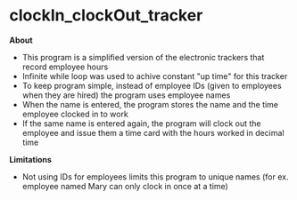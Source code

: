 # clockIn_clockOut_tracker

<strong>About</strong><br>
- This program is a simplified version of the electronic trackers that record employee hours
- Infinite while loop was used to achive constant "up time" for this tracker 
- To keep program simple, instead of employee IDs (given to employees when they are hired) the program uses employee names
- When the name is entered, the program stores the name and the time employee clocked in to work
- If the same name is entered again, the program will clock out the employee and issue them a time card with the hours worked in decimal time 

<strong>Limitations</strong><br>
- Not using IDs for employees limits this program to unique names (for ex. employee named Mary can only clock in once at a time)


